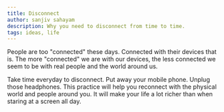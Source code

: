 ```yaml
---
title: Disconnect
author: sanjiv sahayam
description: Why you need to disconnect from time to time.
tags: ideas, life
---
```


People are too "connected" these days. Connected with their devices that is. The more "connected" we are with our devices, the less connected we seem to be with real people and the world around us.

Take time everyday to disconnect. Put away your mobile phone. Unplug those headphones. This practice will help you reconnect with the physical world and people around you. It will make your life a lot richer than when staring at a screen all day.
